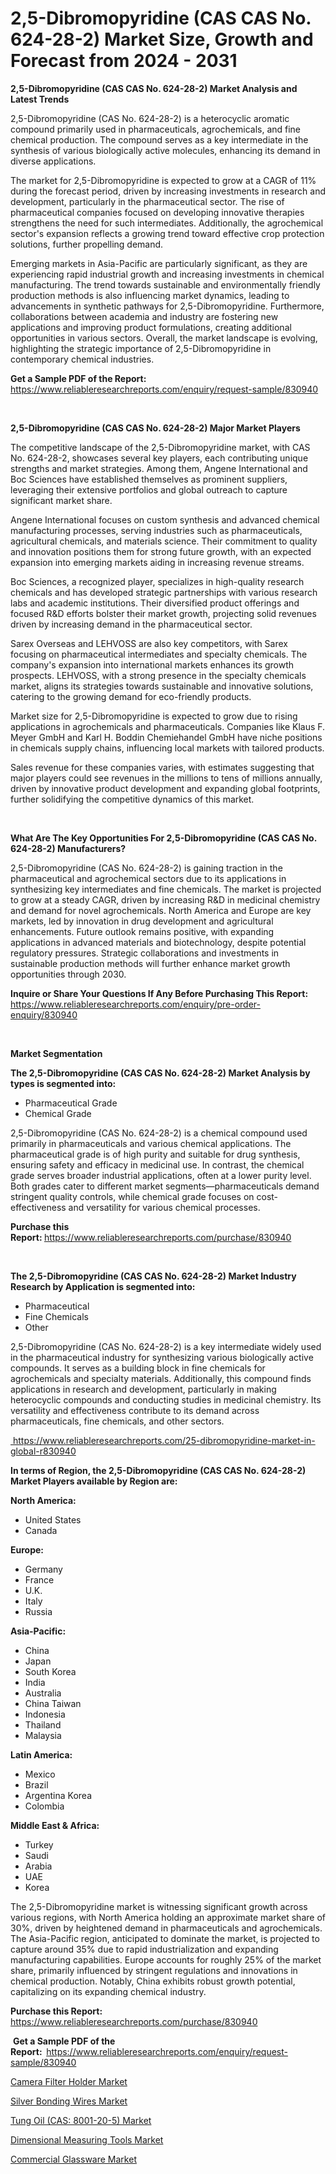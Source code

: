 <p><h1>2,5-Dibromopyridine (CAS CAS No. 624-28-2) Market Size, Growth and Forecast from 2024 - 2031</h1></p><p><strong>2,5-Dibromopyridine (CAS CAS No. 624-28-2) Market Analysis and Latest Trends</strong></p>
<p><p>2,5-Dibromopyridine (CAS No. 624-28-2) is a heterocyclic aromatic compound primarily used in pharmaceuticals, agrochemicals, and fine chemical production. The compound serves as a key intermediate in the synthesis of various biologically active molecules, enhancing its demand in diverse applications.</p><p>The market for 2,5-Dibromopyridine is expected to grow at a CAGR of 11% during the forecast period, driven by increasing investments in research and development, particularly in the pharmaceutical sector. The rise of pharmaceutical companies focused on developing innovative therapies strengthens the need for such intermediates. Additionally, the agrochemical sector's expansion reflects a growing trend toward effective crop protection solutions, further propelling demand.</p><p>Emerging markets in Asia-Pacific are particularly significant, as they are experiencing rapid industrial growth and increasing investments in chemical manufacturing. The trend towards sustainable and environmentally friendly production methods is also influencing market dynamics, leading to advancements in synthetic pathways for 2,5-Dibromopyridine. Furthermore, collaborations between academia and industry are fostering new applications and improving product formulations, creating additional opportunities in various sectors. Overall, the market landscape is evolving, highlighting the strategic importance of 2,5-Dibromopyridine in contemporary chemical industries.</p></p>
<p><strong>Get a Sample PDF of the Report:&nbsp;</strong> <a href="https://www.reliableresearchreports.com/enquiry/request-sample/830940?utm_campaign=10&utm_medium=2&utm_source=Github&utm_content=ia&utm_term=18122024&utm_id=25-dibromopyridine-cas-cas-no-624-28-2">https://www.reliableresearchreports.com/enquiry/request-sample/830940</a></p>
<p>&nbsp;</p>
<p><strong>2,5-Dibromopyridine (CAS CAS No. 624-28-2) Major Market Players</strong></p>
<p><p>The competitive landscape of the 2,5-Dibromopyridine market, with CAS No. 624-28-2, showcases several key players, each contributing unique strengths and market strategies. Among them, Angene International and Boc Sciences have established themselves as prominent suppliers, leveraging their extensive portfolios and global outreach to capture significant market share. </p><p>Angene International focuses on custom synthesis and advanced chemical manufacturing processes, serving industries such as pharmaceuticals, agricultural chemicals, and materials science. Their commitment to quality and innovation positions them for strong future growth, with an expected expansion into emerging markets aiding in increasing revenue streams.</p><p>Boc Sciences, a recognized player, specializes in high-quality research chemicals and has developed strategic partnerships with various research labs and academic institutions. Their diversified product offerings and focused R&D efforts bolster their market growth, projecting solid revenues driven by increasing demand in the pharmaceutical sector.</p><p>Sarex Overseas and LEHVOSS are also key competitors, with Sarex focusing on pharmaceutical intermediates and specialty chemicals. The company's expansion into international markets enhances its growth prospects. LEHVOSS, with a strong presence in the specialty chemicals market, aligns its strategies towards sustainable and innovative solutions, catering to the growing demand for eco-friendly products.</p><p>Market size for 2,5-Dibromopyridine is expected to grow due to rising applications in agrochemicals and pharmaceuticals. Companies like Klaus F. Meyer GmbH and Karl H. Boddin Chemiehandel GmbH have niche positions in chemicals supply chains, influencing local markets with tailored products.</p><p>Sales revenue for these companies varies, with estimates suggesting that major players could see revenues in the millions to tens of millions annually, driven by innovative product development and expanding global footprints, further solidifying the competitive dynamics of this market.</p></p>
<p>&nbsp;</p>
<p><strong>What Are The Key Opportunities For 2,5-Dibromopyridine (CAS CAS No. 624-28-2) Manufacturers?</strong></p>
<p><p>2,5-Dibromopyridine (CAS No. 624-28-2) is gaining traction in the pharmaceutical and agrochemical sectors due to its applications in synthesizing key intermediates and fine chemicals. The market is projected to grow at a steady CAGR, driven by increasing R&D in medicinal chemistry and demand for novel agrochemicals. North America and Europe are key markets, led by innovation in drug development and agricultural enhancements. Future outlook remains positive, with expanding applications in advanced materials and biotechnology, despite potential regulatory pressures. Strategic collaborations and investments in sustainable production methods will further enhance market growth opportunities through 2030.</p></p>
<p><strong>Inquire or Share Your Questions If Any Before Purchasing This Report:</strong> <a href="https://www.reliableresearchreports.com/enquiry/pre-order-enquiry/830940?utm_campaign=10&utm_medium=2&utm_source=Github&utm_content=ia&utm_term=18122024&utm_id=25-dibromopyridine-cas-cas-no-624-28-2">https://www.reliableresearchreports.com/enquiry/pre-order-enquiry/830940</a></p>
<p>&nbsp;</p>
<p><strong>Market Segmentation</strong></p>
<p><strong>The 2,5-Dibromopyridine (CAS CAS No. 624-28-2) Market Analysis by types is segmented into:</strong></p>
<p><ul><li>Pharmaceutical Grade</li><li>Chemical Grade</li></ul></p>
<p><p>2,5-Dibromopyridine (CAS No. 624-28-2) is a chemical compound used primarily in pharmaceuticals and various chemical applications. The pharmaceutical grade is of high purity and suitable for drug synthesis, ensuring safety and efficacy in medicinal use. In contrast, the chemical grade serves broader industrial applications, often at a lower purity level. Both grades cater to different market segments—pharmaceuticals demand stringent quality controls, while chemical grade focuses on cost-effectiveness and versatility for various chemical processes.</p></p>
<p><strong>Purchase this Report:&nbsp;</strong><a href="https://www.reliableresearchreports.com/purchase/830940?utm_campaign=10&utm_medium=2&utm_source=Github&utm_content=ia&utm_term=18122024&utm_id=25-dibromopyridine-cas-cas-no-624-28-2">https://www.reliableresearchreports.com/purchase/830940</a></p>
<p>&nbsp;</p>
<p><strong>The 2,5-Dibromopyridine (CAS CAS No. 624-28-2) Market Industry Research by Application is segmented into:</strong></p>
<p><ul><li>Pharmaceutical</li><li>Fine Chemicals</li><li>Other</li></ul></p>
<p><p>2,5-Dibromopyridine (CAS No. 624-28-2) is a key intermediate widely used in the pharmaceutical industry for synthesizing various biologically active compounds. It serves as a building block in fine chemicals for agrochemicals and specialty materials. Additionally, this compound finds applications in research and development, particularly in making heterocyclic compounds and conducting studies in medicinal chemistry. Its versatility and effectiveness contribute to its demand across pharmaceuticals, fine chemicals, and other sectors.</p></p>
<p><a href="https://www.reliableresearchreports.com/25-dibromopyridine-market-in-global-r830940?utm_campaign=10&utm_medium=2&utm_source=Github&utm_content=ia&utm_term=18122024&utm_id=25-dibromopyridine-cas-cas-no-624-28-2">&nbsp;https://www.reliableresearchreports.com/25-dibromopyridine-market-in-global-r830940</a></p>
<p><strong>In terms of Region, the 2,5-Dibromopyridine (CAS CAS No. 624-28-2) Market Players available by Region are:</strong></p>
<p>
    <p> <strong> North America: </strong>
        <ul>
            <li>United States</li>
            <li>Canada</li>
        </ul>
        </p> 
    <p> <strong> Europe: </strong>
        <ul>
            <li>Germany</li>
            <li>France</li>
            <li>U.K.</li>
            <li>Italy</li>
            <li>Russia</li>
        </ul>
        </p> 
    <p> <strong> Asia-Pacific: </strong>
        <ul>
            <li>China</li>
            <li>Japan</li>
            <li>South Korea</li>
            <li>India</li>
            <li>Australia</li>
            <li>China Taiwan</li>
            <li>Indonesia</li>
            <li>Thailand</li>
            <li>Malaysia</li>
        </ul>
        </p> 
    <p> <strong> Latin America: </strong>
        <ul>
            <li>Mexico</li>
            <li>Brazil</li>
            <li>Argentina Korea</li>
            <li>Colombia</li>
        </ul>
        </p> 
    <p> <strong> Middle East & Africa: </strong>
        <ul>
            <li>Turkey</li>
            <li>Saudi</li>
            <li>Arabia</li>
            <li>UAE</li>
            <li>Korea</li>
        </ul>
    </p>
    </p>
<p><p>The 2,5-Dibromopyridine market is witnessing significant growth across various regions, with North America holding an approximate market share of 30%, driven by heightened demand in pharmaceuticals and agrochemicals. The Asia-Pacific region, anticipated to dominate the market, is projected to capture around 35% due to rapid industrialization and expanding manufacturing capabilities. Europe accounts for roughly 25% of the market share, primarily influenced by stringent regulations and innovations in chemical production. Notably, China exhibits robust growth potential, capitalizing on its expanding chemical industry.</p></p>
<p><strong>Purchase this Report: </strong><a href="https://www.reliableresearchreports.com/purchase/830940?utm_campaign=10&utm_medium=2&utm_source=Github&utm_content=ia&utm_term=18122024&utm_id=25-dibromopyridine-cas-cas-no-624-28-2">https://www.reliableresearchreports.com/purchase/830940</a></p>
<p>&nbsp;<strong>Get a Sample PDF of the Report:&nbsp;&nbsp;</strong><a href="https://www.reliableresearchreports.com/enquiry/request-sample/830940?utm_campaign=10&utm_medium=2&utm_source=Github&utm_content=ia&utm_term=18122024&utm_id=25-dibromopyridine-cas-cas-no-624-28-2">https://www.reliableresearchreports.com/enquiry/request-sample/830940</a></p>
<p><strong></strong></p>
<p><p><a href="https://www.linkedin.com/pulse/swot-analysis-regional-outlook-deployment-revenue-forecasts-pkrhf?utm_campaign=10&utm_medium=2&utm_source=Github&utm_content=ia&utm_term=18122024&utm_id=25-dibromopyridine-cas-cas-no-624-28-2">Camera Filter Holder Market</a></p><p><a href="https://github.com/mahnoor2003/Market-Research-Report-List-6/blob/main/silver-bonding-wires-market.md?utm_campaign=10&utm_medium=2&utm_source=Github&utm_content=ia&utm_term=18122024&utm_id=25-dibromopyridine-cas-cas-no-624-28-2">Silver Bonding Wires Market</a></p><p><a href="https://github.com/ygfu6u/Market-Research-Report-List-1/blob/main/tung-oil-cas-8001-20-5-market.md?utm_campaign=10&utm_medium=2&utm_source=Github&utm_content=ia&utm_term=18122024&utm_id=25-dibromopyridine-cas-cas-no-624-28-2">Tung Oil (CAS: 8001-20-5) Market</a></p><p><a href="https://www.linkedin.com/pulse/dimensional-measuring-tools-market-report-projected-107-cagr-uerdf?utm_campaign=10&utm_medium=2&utm_source=Github&utm_content=ia&utm_term=18122024&utm_id=25-dibromopyridine-cas-cas-no-624-28-2">Dimensional Measuring Tools Market</a></p><p><a href="https://www.linkedin.com/pulse/evalua-mark-research-ptwwe?utm_campaign=10&utm_medium=2&utm_source=Github&utm_content=ia&utm_term=18122024&utm_id=25-dibromopyridine-cas-cas-no-624-28-2">Commercial Glassware Market</a></p></p>
